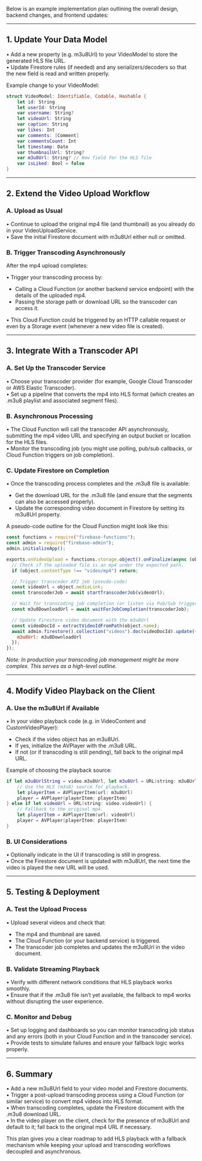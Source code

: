 Below is an example implementation plan outlining the overall design, backend changes, and frontend updates:

---

## 1. Update Your Data Model

• Add a new property (e.g. m3u8Url) to your VideoModel to store the generated HLS file URL.  
• Update Firestore rules (if needed) and any serializers/decoders so that the new field is read and written properly.

Example change to your VideoModel:

```swift:Models/VideoModel.swift
struct VideoModel: Identifiable, Codable, Hashable {
    let id: String
    let userId: String
    var username: String?
    let videoUrl: String
    var caption: String
    var likes: Int
    var comments: [Comment]
    var commentsCount: Int
    let timestamp: Date
    var thumbnailUrl: String?
    var m3u8Url: String? // New field for the HLS file
    var isLiked: Bool = false
}
```

---

## 2. Extend the Video Upload Workflow

### A. Upload as Usual

• Continue to upload the original mp4 file (and thumbnail) as you already do in your VideoUploadService.  
• Save the initial Firestore document with m3u8Url either null or omitted.

### B. Trigger Transcoding Asynchronously

After the mp4 upload completes:

• Trigger your transcoding process by:

- Calling a Cloud Function (or another backend service endpoint) with the details of the uploaded mp4.
- Passing the storage path or download URL so the transcoder can access it.

• This Cloud Function could be triggered by an HTTP callable request or even by a Storage event (whenever a new video file is created).

---

## 3. Integrate With a Transcoder API

### A. Set Up the Transcoder Service

• Choose your transcoder provider (for example, Google Cloud Transcoder or AWS Elastic Transcoder).  
• Set up a pipeline that converts the mp4 into HLS format (which creates an .m3u8 playlist and associated segment files).

### B. Asynchronous Processing

• The Cloud Function will call the transcoder API asynchronously, submitting the mp4 video URL and specifying an output bucket or location for the HLS files.  
• Monitor the transcoding job (you might use polling, pub/sub callbacks, or Cloud Function triggers on job completion).

### C. Update Firestore on Completion

• Once the transcoding process completes and the .m3u8 file is available:

- Get the download URL for the .m3u8 file (and ensure that the segments can also be accessed properly).
- Update the corresponding video document in Firestore by setting its m3u8Url property.

A pseudo-code outline for the Cloud Function might look like this:

```javascript:functions/index.js
const functions = require("firebase-functions");
const admin = require("firebase-admin");
admin.initializeApp();

exports.onVideoUpload = functions.storage.object().onFinalize(async (object) => {
  // Check if the uploaded file is an mp4 under the expected path.
  if (object.contentType !== "video/mp4") return;

  // Trigger transcoder API job (pseudo-code)
  const videoUrl = object.mediaLink;
  const transcoderJob = await startTranscoderJob(videoUrl);

  // Wait for transcoding job completion (or listen via Pub/Sub trigger)
  const m3u8DownloadUrl = await waitForJobCompletion(transcoderJob);

  // Update Firestore video document with the m3u8Url
  const videoDocId = extractVideoIdFromPath(object.name);
  await admin.firestore().collection("videos").doc(videoDocId).update({
    m3u8Url: m3u8DownloadUrl
  });
});
```

_Note: In production your transcoding job management might be more complex. This serves as a high-level outline._

---

## 4. Modify Video Playback on the Client

### A. Use the m3u8Url if Available

• In your video playback code (e.g. in VideoContent and CustomVideoPlayer):

- Check if the video object has an m3u8Url.
- If yes, initialize the AVPlayer with the .m3u8 URL.
- If not (or if transcoding is still pending), fall back to the original mp4 URL.

Example of choosing the playback source:

```swift:Views/VideoContent.swift
if let m3u8UrlString = video.m3u8Url, let m3u8Url = URL(string: m3u8UrlString) {
    // Use the HLS (m3u8) source for playback.
    let playerItem = AVPlayerItem(url: m3u8Url)
    player = AVPlayer(playerItem: playerItem)
} else if let videoUrl = URL(string: video.videoUrl) {
    // Fallback to the original mp4.
    let playerItem = AVPlayerItem(url: videoUrl)
    player = AVPlayer(playerItem: playerItem)
}
```

### B. UI Considerations

• Optionally indicate in the UI if transcoding is still in progress.  
• Once the Firestore document is updated with m3u8Url, the next time the video is played the new URL will be used.

---

## 5. Testing & Deployment

### A. Test the Upload Process

• Upload several videos and check that:

- The mp4 and thumbnail are saved.
- The Cloud Function (or your backend service) is triggered.
- The transcoder job completes and updates the m3u8Url in the video document.

### B. Validate Streaming Playback

• Verify with different network conditions that HLS playback works smoothly.  
• Ensure that if the .m3u8 file isn’t yet available, the fallback to mp4 works without disrupting the user experience.

### C. Monitor and Debug

• Set up logging and dashboards so you can monitor transcoding job status and any errors (both in your Cloud Function and in the transcoder service).  
• Provide tests to simulate failures and ensure your fallback logic works properly.

---

## 6. Summary

• Add a new m3u8Url field to your video model and Firestore documents.  
• Trigger a post-upload transcoding process using a Cloud Function (or similar service) to convert mp4 videos into HLS format.  
• When transcoding completes, update the Firestore document with the .m3u8 download URL.  
• In the video player on the client, check for the presence of m3u8Url and default to it; fall back to the original mp4 URL if necessary.

This plan gives you a clear roadmap to add HLS playback with a fallback mechanism while keeping your upload and transcoding workflows decoupled and asynchronous.

